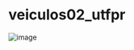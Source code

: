 ﻿# veiculos02_utfpr
![image](https://github.com/LeoCorbari/veiculos02_utfpr/assets/54803657/860238cb-8cda-43cb-9ae9-e1967c894e78)
